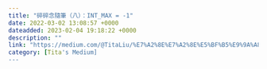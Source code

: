 ```yaml
---
title: "碎碎念隨筆（八）：INT_MAX = -1"
date: 2022-03-02 13:08:57 +0000
dateadded: 2023-02-04 19:18:22 +0000
description: ""
link: "https://medium.com/@TitaLiu/%E7%A2%8E%E7%A2%8E%E5%BF%B5%E9%9A%A8%E7%AD%86-%E5%85%AB-int-max-1-d756633d79f3?source=rss-1f0703e3e84b------2"
category: [Tita's Medium]
---
```

